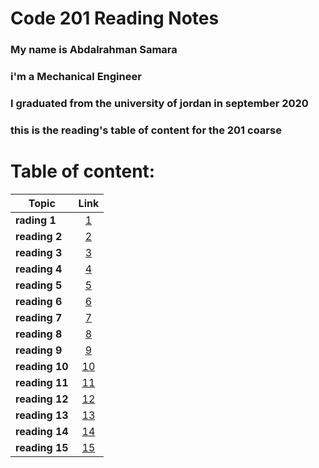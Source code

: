#  Code 201 Reading Notes
### My name is Abdalrahman Samara
### i'm a Mechanical Engineer
### I graduated from the university of jordan in september 2020
### this is the reading's table of content for the 201 coarse
# Table of content:

| Topic   |      Link      |
|----------|:-------------:|
| **rading 1** |[1](class-01.md) |
| **reading 2** |[2](class-02.md)   |
 **reading 3** |[3](class-03.md)
 **reading 4** |[4](class-04.md)
 **reading 5** |[5](class-05.md)
**reading 6** |[6](class-06.md)
**reading 7** |[7](class-07.md)
**reading 8** |[8](class-08.md)
**reading 9** |[9](class-09.md)
**reading 10** |[10](class-10.md)
**reading 11** |[11](class-11.md)
**reading 12** |[12](12.md)
**reading 13** |[13](13.md)
**reading 14** |[14](14.md)
**reading 15** |[15](15.md)